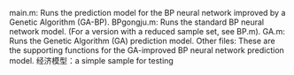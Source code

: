 main.m: Runs the prediction model for the BP neural network improved by a Genetic Algorithm (GA-BP).
BPgongju.m: Runs the standard BP neural network model. (For a version with a reduced sample set, see BP.m).
GA.m: Runs the Genetic Algorithm (GA) prediction model.
Other files: These are the supporting functions for the GA-improved BP neural network prediction model.
经济模型：a simple sample for testing
